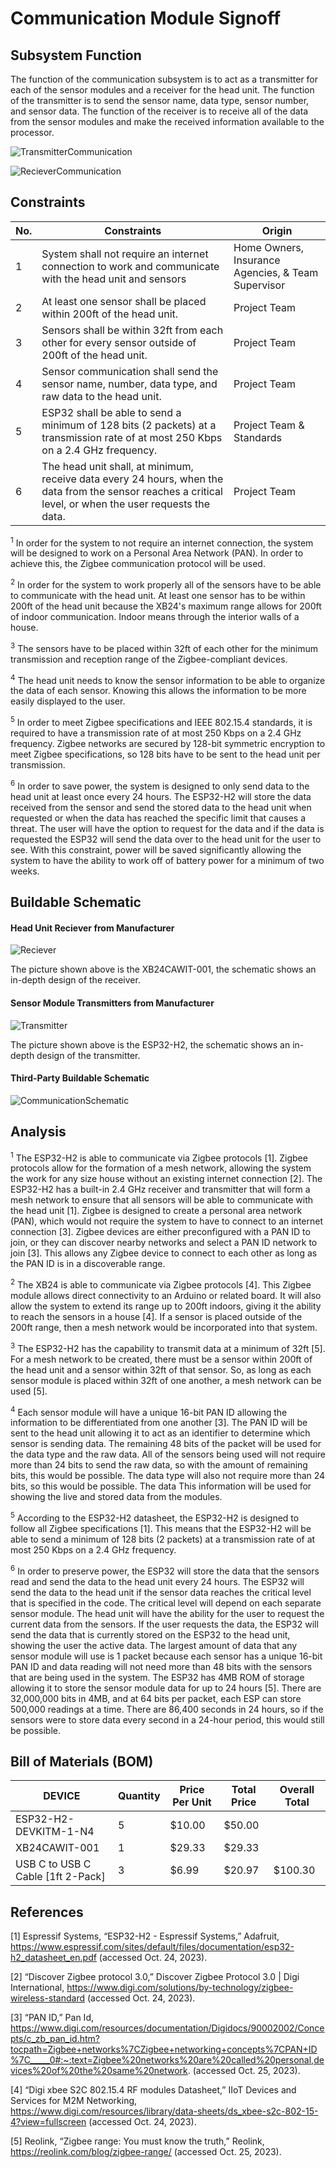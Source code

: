 # Communication Module Signoff

## Subsystem Function
The function of the communication subsystem is to act as a transmitter for each of the sensor modules and a receiver for the head unit. The function of the transmitter is to send the sensor name, data type, sensor number, and sensor data. The function of the receiver is to receive all of the data from the sensor modules and make the received information available to the processor. 

![TransmitterCommunication](https://github.com/jacksonrwoodard/HouseHealthMonitoring/assets/142913669/cfb66cac-4edb-49bc-8843-ddd06d3072f7)

![RecieverCommunication](https://github.com/jacksonrwoodard/HouseHealthMonitoring/assets/142913669/8ede150c-271b-4bfd-8071-dab157138e04)


## Constraints
| No. | Constraints                                                                                    | Origin                              |
| --- | ---------------------------------------------------------------------------------------------- | ----------------------------------- |
|  1  | System shall not require an internet connection to work and communicate with the head unit and sensors | Home Owners, Insurance Agencies, & Team Supervisor |
|  2  | At least one sensor shall be placed within 200ft of the head unit. | Project Team |
|  3  | Sensors shall be within 32ft from each other for every sensor outside of 200ft of the head unit. | Project Team |
|  4  | Sensor communication shall send the sensor name, number, data type, and raw data to the head unit. | Project Team |
|  5  | ESP32 shall be able to send a minimum of 128 bits (2 packets) at a transmission rate of at most 250 Kbps on a 2.4 GHz frequency. | Project Team & Standards|
|  6  | The head unit shall, at minimum, receive data every 24 hours, when the data from the sensor reaches a critical level, or when the user requests the data. | Project Team |

<sup>1</sup> In order for the system to not require an internet connection, the system will be designed to work on a Personal Area Network (PAN). In order to achieve this, the Zigbee communication protocol will be used.

<sup>2</sup> In order for the system to work properly all of the sensors have to be able to communicate with the head unit. At least one sensor has to be within 200ft of the head unit because the XB24's maximum range allows for 200ft of indoor communication. Indoor means through the interior walls of a house.

<sup>3</sup> The sensors have to be placed within 32ft of each other for the minimum transmission and reception range of the Zigbee-compliant devices.

<sup>4</sup> The head unit needs to know the sensor information to be able to organize the data of each sensor. Knowing this allows the information to be more easily displayed to the user.

<sup>5</sup> In order to meet Zigbee specifications and IEEE 802.15.4 standards, it is required to have a transmission rate of at most 250 Kbps on a 2.4 GHz frequency. Zigbee networks are secured by 128-bit symmetric encryption to meet Zigbee specifications, so 128 bits have to be sent to the head unit per transmission.

<sup>6</sup> In order to save power, the system is designed to only send data to the head unit at least once every 24 hours. The ESP32-H2 will store the data received from the sensor and send the stored data to the head unit when requested or when the data has reached the specific limit that causes a threat. The user will have the option to request for the data and if the data is requested the ESP32 will send the data over to the head unit for the user to see. With this constraint, power will be saved significantly allowing the system to have the ability to work off of battery power for a minimum of two weeks.

## Buildable Schematic
#### Head Unit Reciever from Manufacturer
![Reciever](https://github.com/jacksonrwoodard/HouseHealthMonitoring/assets/142913669/86660aec-523b-4ed7-8e32-47fd15c300dd)

The picture shown above is the XB24CAWIT-001, the schematic shows an in-depth design of the receiver.
#### Sensor Module Transmitters from Manufacturer
 ![Transmitter](https://github.com/jacksonrwoodard/HouseHealthMonitoring/assets/142913669/7f7b898d-26be-4da4-8958-8dd662d6b1b3)
 
The picture shown above is the ESP32-H2, the schematic shows an in-depth design of the transmitter.

#### Third-Party Buildable Schematic

![CommunicationSchematic](https://github.com/jacksonrwoodard/HouseHealthMonitoring/assets/142913669/c7b3f395-ec80-4f64-8f86-e75e936cf3f9)


## Analysis

<sup>1</sup> The ESP32-H2 is able to communicate via Zigbee protocols [1]. Zigbee protocols allow for the formation of a mesh network, allowing the system the work for any size house without an existing internet connection [2]. The ESP32-H2 has a built-in 2.4 GHz receiver and transmitter that will form a mesh network to ensure that all sensors will be able to communicate with the head unit [1]. Zigbee is designed to create a personal area network (PAN), which would not require the system to have to connect to an internet connection [3]. Zigbee devices are either preconfigured with a PAN ID to join, or they can discover nearby networks and select a PAN ID network to join [3]. This allows any Zigbee device to connect to each other as long as the PAN ID is in a discoverable range. 

<sup>2</sup> The XB24 is able to communicate via Zigbee protocols [4]. This Zigbee module allows direct connectivity to an Arduino or related board. It will also allow the system to extend its range up to 200ft indoors, giving it the ability to reach the sensors in a house [4]. If a sensor is placed outside of the 200ft range, then a mesh network would be incorporated into that system.

<sup>3</sup> The ESP32-H2 has the capability to transmit data at a minimum of 32ft [5]. For a mesh network to be created, there must be a sensor within 200ft of the head unit and a sensor within 32ft of that sensor. So, as long as each sensor module is placed within 32ft of one another, a mesh network can be used [5]. 

<sup>4</sup> Each sensor module will have a unique 16-bit PAN ID allowing the information to be differentiated from one another [3]. The PAN ID will be sent to the head unit allowing it to act as an identifier to determine which sensor is sending data. The remaining 48 bits of the packet will be used for the data type and the raw data. All of the sensors being used will not require more than 24 bits to send the raw data, so with the amount of remaining bits, this would be possible. The data type will also not require more than 24 bits, so this would be possible. The data This information will be used for showing the live and stored data from the modules. 

<sup>5</sup> According to the ESP32-H2 datasheet, the ESP32-H2 is designed to follow all Zigbee specifications [1]. This means that the ESP32-H2 will be able to send a minimum of 128 bits (2 packets) at a transmission rate of at most 250 Kbps on a 2.4 GHz frequency.

<sup>6</sup> In order to preserve power, the ESP32 will store the data that the sensors read and send the data to the head unit every 24 hours. The ESP32 will send the data to the head unit if the sensor data reaches the critical level that is specified in the code. The critical level will depend on each separate sensor module. The head unit will have the ability for the user to request the current data from the sensors. If the user requests the data, the ESP32 will send the data that is currently stored on the ESP32 to the head unit, showing the user the active data. The largest amount of data that any sensor module will use is 1 packet because each sensor has a unique 16-bit PAN ID and data reading will not need more than 48 bits with the sensors that are being used in the system. The ESP32 has 4MB ROM of storage allowing it to store the sensor module data for up to 24 hours [5]. There are 32,000,000 bits in 4MB, and at 64 bits per packet, each ESP can store 500,000 readings at a time. There are 86,400 seconds in 24 hours, so if the sensors were to store data every second in a 24-hour period, this would still be possible.



## Bill of Materials (BOM)
| DEVICE | Quantity | Price Per Unit | Total Price | Overall Total |
| ------ | -------- | -------------- | ----------- | ----- |
| ESP32-H2-DEVKITM-1-N4 | 5 | $10.00 | $50.00 | |
| XB24CAWIT-001 | 1 | $29.33 | $29.33 | |
| USB C to USB C Cable [1ft 2-Pack] | 3 | $6.99 | $20.97 | $100.30 |

## References
[1] Espressif Systems, “ESP32-H2 - Espressif Systems,” Adafruit, https://www.espressif.com/sites/default/files/documentation/esp32-h2_datasheet_en.pdf (accessed Oct. 24, 2023). 

[2] “Discover Zigbee protocol 3.0,” Discover Zigbee Protocol 3.0 | Digi International, https://www.digi.com/solutions/by-technology/zigbee-wireless-standard (accessed Oct. 24, 2023). 

[3] “PAN ID,” Pan Id, https://www.digi.com/resources/documentation/Digidocs/90002002/Concepts/c_zb_pan_id.htm?tocpath=Zigbee+networks%7CZigbee+networking+concepts%7CPAN+ID%7C_____0#:~:text=Zigbee%20networks%20are%20called%20personal,devices%20of%20the%20same%20network. (accessed Oct. 25, 2023). 

[4] “Digi xbee S2C 802.15.4 RF modules Datasheet,” IIoT Devices and Services for M2M Networking, https://www.digi.com/resources/library/data-sheets/ds_xbee-s2c-802-15-4?view=fullscreen (accessed Oct. 24, 2023). 

[5] Reolink, “Zigbee range: You must know the truth,” Reolink, https://reolink.com/blog/zigbee-range/ (accessed Oct. 25, 2023). 


